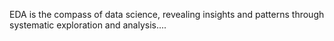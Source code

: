 EDA is the compass of data science, revealing insights and patterns through systematic exploration and analysis....
